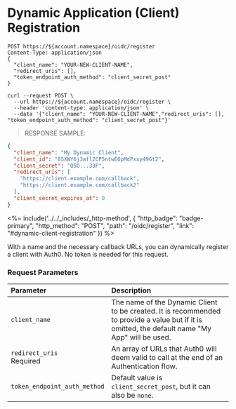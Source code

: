 # Dynamic Application (Client) Registration

```http
POST https://${account.namespace}/oidc/register
Content-Type: application/json
{
  "client_name": "YOUR-NEW-CLIENT-NAME",
  "redirect_uris": [],
  "token_endpoint_auth_method": "client_secret_post"
}
```

```shell
curl --request POST \
  --url https://${account.namespace}/oidc/register \
  --header 'content-type: application/json' \
  --data '{"client_name": "YOUR-NEW-CLIENT-NAME","redirect_uris": [], "token_endpoint_auth_method": "client_secret_post"}'
```

> RESPONSE SAMPLE:

```json
{
  "client_name": "My Dynamic Client",
  "client_id": "8SXWY6j3afl2CP5ntwEOpMdPxxy49Gt2",
  "client_secret": "Q5O...33P",
  "redirect_uris": [
    "https://client.example.com/callback",
    "https://client.example.com/callback2"
  ],
  "client_secret_expires_at": 0
}
```

<%= include('../../_includes/_http-method', {
  "http_badge": "badge-primary",
  "http_method": "POST",
  "path": "/oidc/register",
  "link": "#dynamic-client-registration"
}) %>

With a name and the necessary callback URLs, you can dynamically register a client with Auth0. No token is needed for this request.

### Request Parameters

| Parameter        | Description |
|:-----------------|:------------|
| `client_name` | The name of the Dynamic Client to be created. It is recommended to provide a value but if it is omitted, the default name "My App" will be used. |
| `redirect_uris`<br/><span class="label label-danger">Required</span> | An array of URLs that Auth0 will deem valid to call at the end of an Authentication flow. |
| `token_endpoint_auth_method` | Default value is `client_secret_post`, but it can also be `none`. |
